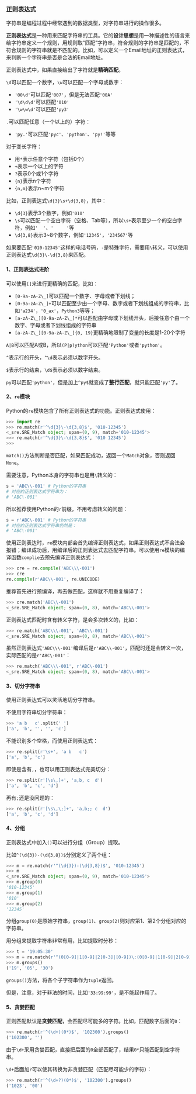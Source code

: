 ### 正则表达式

字符串是编程过程中经常遇到的数据类型，对字符串进行的操作很多。

**正则表达式**是一种用来匹配字符串的工具。它的**设计思想**是用一种描述性的语言来给字符串定义一个规则，用规则取“匹配”字符串，符合规则的字符串是匹配的，不符合规则的字符串就是不匹配的。比如，可以定义一个Email地址的正则表达式，来判断一个字符串是否是合法的Email地址。

正则表达式中，如果直接给出了字符就是**精确匹配**。

`\d`可以匹配一个数字，`\w`可以匹配一个字母或数字：

- `'00\d'`可以匹配`'007'`，但是无法匹配`'00A'`
- `'\d\d\d'`可以匹配`'010'`
- `'\w\w\d'`可以匹配`'py3'`

`.`可以匹配任意（一个以上的）字符：

- `'py.'`可以匹配`'pyc'`、`'python'`、`'py!'`等等

对于变长字符：

- 用`*`表示任意个字符（包括0个）
- `+`表示一个以上的字符
- `?`表示0个或1个字符
- `{n}`表示n个字符
- `{n,m}`表示n~m个字符

比如，正则表达式`\d{3}\s+\d{3,8}`，其中：

- `\d{3}`表示3个数字，例如`'010'`
- `\s`可以匹配一个空白字符（空格、Tab等），所以`\s+`表示至少一个的空白字符，例如`'  '`、`'     '`等
- `\d{3,8}`表示3~8个数字，例如`'12345'`，`'234567'`等

如果要匹配`'010-12345'`这样的电话号码，`-`是特殊字符，需要用`\`转义，可以使用正则表达式`\d{3}\-\d{3,8}`来匹配。

#### 1、正则表达式进阶

可以使用`[]`来进行更精确的匹配，比如：

- `[0-9a-zA-Z\_]`可以匹配一个数字、字母或者下划线；
- `[0-9a-zA-Z\_]+`可以匹配至少由一个字母、数字或者下划线组成的字符串，比如`'a234'`，`'0_ax'`，`Python3`等等；
- `[a-zA-Z\_][0-9a-zA-Z\_]*`可以匹配由字母或下划线开头，后接任意个由一个数字、字母或者下划线组成的字符串
- `[a-zA-Z\_][0-9a-zA-Z\_]{0, 19}`更精确地限制了变量的长度是1-20个字符

`A|B`可以匹配A或B，所以`(P|p)ython`可以匹配`'Python'`或者`'python'`。

`^`表示行的开头，`^\d`表示必须以数字开头。

`$`表示行的结束，`\d$`表示必须以数字结束。

`py`可以匹配`'python'`，但是加上`^py$`就变成了**整行匹配**，就只能匹配`'py'`了。

#### 2、`re`模块

Python的`re`模块包含了所有正则表达式的功能。正则表达式使用：

```python
>>> import re
>>> re.match(r'^\d{3}\-\d{3,8}$', '010-12345')
<_sre.SRE_Match object; span=(0, 9), match='010-12345'>
>>> re.match(r'^\d{3}\-\d{3,8}$', '010 12345')
>>>
```

`match()`方法判断是否匹配，如果匹配成功，返回一个`Match`对象，否则返回`None`。

需要注意，Python本身的字符串也是用`\`转义的：

```python
s = 'ABC\\-001' # Python的字符串
# 对应的正则表达式字符串为：
# 'ABC\-001'
```

所以推荐使用Python的`r`前缀，不用考虑转义的问题：

```python
s = r'ABC\-001' # Python的字符串
# 对应的正则表达式字符串仍然是：
# 'ABC\-001'
```

使用正则表达时，`re`模块内部会首先编译正则表达式，如果正则表达式不合法会报错；编译成功后，用编译后的正则表达式去匹配字符串。可以使用`re`模块的编译函数`complie`去预先编译正则表达式：

```python
>>> cre = re.compile('ABC\\\-001')
>>> cre
re.compile(r'ABC\\-001', re.UNICODE)
```

推荐首先进行预编译，再去做匹配，这样就不用重复编译了：

```python
>>> cre.match('ABC\\-001')
<_sre.SRE_Match object; span=(0, 8), match='ABC\\-001'>
```

正则表达式匹配时含有转义字符，是会多次转义的，比如：

```python
>>> re.match('ABC\\\-001', 'ABC\\-001')
<_sre.SRE_Match object; span=(0, 8), match='ABC\\-001'>
```

虽然正则表达式`'ABC\\\-001'`编译后是`r'ABC\\-001'`，匹配时还是会转义一次，实际匹配的是`r'ABC\-001'`：

```python
>>> re.match('ABC\\\-001', r'ABC\-001')
<_sre.SRE_Match object; span=(0, 8), match='ABC\\-001'>
```

#### 3、切分字符串

使用正则表达式可以灵活地切分字符串。

不使用字符串切分字符串：

```python
>>> 'a b   c'.split(' ')
['a', 'b', '', '', 'c']
```

不能识别多个空格，而使用正则表达式：

```python
>>> re.split(r'\s+', 'a b   c')
['a', 'b', 'c']
```

即使是含有`,`，也可以用正则表达式完美切分：

```python
>>> re.split(r'[\s\,]+', 'a,b, c  d')
['a', 'b', 'c', 'd']
```

再有`;`还是没问题的：

```python
>>> re.split(r'[\s\,\;]+', 'a,b;; c  d')
['a', 'b', 'c', 'd']
```

#### 4、分组

正则表达式中加入`()`可以进行分组（Group）提取。

比如`^(\d{3})-(\d{3,8})$`分别定义了两个组：

```python
>>> m = re.match(r'^(\d{3})-(\d{3,8})$', '010-12345')
>>> m
<_sre.SRE_Match object; span=(0, 9), match='010-12345'>
>>> m.group(0)
'010-12345'
>>> m.group(1)
'010'
>>> m.group(2)
'12345'
```

分组`group(0)`是原始字符串，`group(1)`、`group(2)`则对应第1、第2个分组对应的字符串。

用分组来提取字符串非常有用，比如提取时分秒：

```python
>>> t = '19:05:30'
>>> m = re.match(r'^(0[0-9]|1[0-9]|2[0-3]|[0-9])\:(0[0-9]|1[0-9]|2[0-9]|3[0-9]|4[0-9]|5[0-9]|[0-9])\:(0[0-9]|1[0-9]|2[0-9]|3[0-9]|4[0-9]|5[0-9]|[0-9])$', t)
>>> m.groups()
('19', '05', '30')
```

`groups()`方法，将各个子字符串作为`tuple`返回。

但是，注意，对于非法的时间，比如`'33:99:99'`，是不能起作用了。

#### 5、贪婪匹配

正则匹配默认是**贪婪匹配**，会匹配尽可能多的字符。比如，匹配数字后面的`0`：

```python
>>> re.match(r'^(\d+)(0*)$', '102300').groups()
('102300', '')
```

由于`\d+`采用贪婪匹配，直接把后面的`0`全部匹配了，结果`0*`只能匹配到空字符串。

`\d+`后面加`?`可以使其转换为非贪婪匹配（匹配尽可能少的字符）：

```python
>>> re.match(r'^(\d+?)(0*)$', '102300').groups()
('1023', '00')
```

